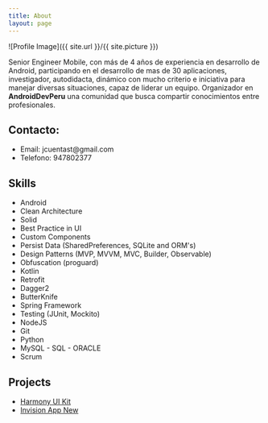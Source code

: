 ```yaml
---
title: About
layout: page
---
```

![Profile Image]({{ site.url }}/{{ site.picture }})

<p>Senior Engineer Mobile, con más de 4 años de experiencia en desarrollo de Android, participando en el desarrollo de mas de 30 aplicaciones, investigador, autodidacta, dinámico con mucho criterio e iniciativa para manejar diversas situaciones, capaz de liderar un equipo. Organizador en <strong>AndroidDevPeru</strong> una comunidad que busca compartir conocimientos entre profesionales.</p>

<h2>Contacto:</h2>

<ul>
	<li>Email: jcuentast@gmail.com</li>
	<li>Telefono: 947802377</li>
</ul>

<h2>Skills</h2>

<ul class="skill-list">
	<li>Android</li>
	<li>Clean Architecture</li>
	<li>Solid</li>
	<li>Best Practice in UI</li>
	<li>Custom Components</li>
	<li>Persist Data (SharedPreferences, SQLite and ORM's)</li>
	<li>Design Patterns (MVP, MVVM, MVC, Builder, Observable)</li>
	<li>Obfuscation (proguard)</li>
	<li>Kotlin</li>
	<li>Retrofit</li>
	<li>Dagger2</li>
	<li>ButterKnife</li>
	<li>Spring Framework</li>
	<li>Testing (JUnit, Mockito)</li>
	<li>NodeJS</li>
	<li>Git</li>
	<li>Python</li>
	<li>MySQL - SQL - ORACLE</li>
	<li>Scrum</li>
</ul>

<h2>Projects</h2>

<ul>
	<li><a href="https://github.com/PibeDx/AndroidDesign-HarmonyUIKit-Kotlin">Harmony UI Kit</a></li>
	<li><a href="https://github.com/PibeDx/AndroidDesign-InvisionAppNew">Invision App New</a></li>
</ul>
